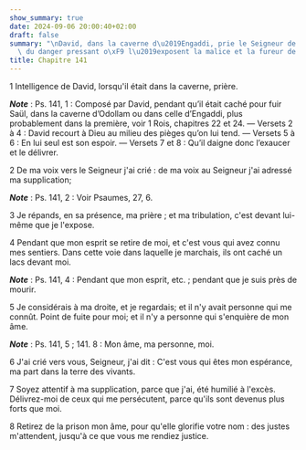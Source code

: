 ```yaml
---
show_summary: true
date: 2024-09-06 20:00:40+02:00
draft: false
summary: "\nDavid, dans la caverne d\u2019Engaddi, prie le Seigneur de le d\xE9livrer\
  \ du danger pressant o\xF9 l\u2019exposent la malice et la fureur de ses ennemis.\n"
title: Chapitre 141
---
```





1 Intelligence de David, lorsqu'il était dans la caverne, prière.

***Note*** :  Ps. 141, 1 : Composé par David, pendant qu’il était caché pour fuir Saül, dans la caverne d’Odollam ou dans celle d’Engaddi, plus probablement dans la première, voir 1 Rois, chapitres 22 et 24. ― Versets 2 à 4 : David recourt à Dieu au milieu des pièges qu’on lui tend. ― Versets 5 à 6 : En lui seul est son espoir. ― Versets 7 et 8 : Qu’il daigne donc l’exaucer et le délivrer.


2 De ma voix vers le Seigneur j'ai crié : de ma voix au Seigneur j'ai adressé ma supplication;

***Note*** :  Ps. 141, 2 : Voir Psaumes, 27, 6.

3 Je répands, en sa présence, ma prière ; et ma tribulation, c'est devant lui-même que je l'expose.


4 Pendant que mon esprit se retire de moi, et c'est vous qui avez connu mes sentiers. Dans cette voie dans laquelle je marchais, ils ont caché un lacs devant moi.

***Note*** :  Ps. 141, 4 : Pendant que mon esprit, etc. ; pendant que je suis près de mourir.


5 Je considérais à ma droite, et je regardais; et il n'y avait personne qui me connût. Point de fuite pour moi; et il n'y a personne qui s'enquière de mon âme.

***Note*** :  Ps. 141, 5 ; 141. 8 : Mon âme, ma personne, moi.


6 J'ai crié vers vous, Seigneur, j'ai dit : C'est vous qui êtes mon espérance, ma part dans la terre des vivants.


7 Soyez attentif à ma supplication, parce que j'ai, été humilié à l'excès. Délivrez-moi de ceux qui me persécutent, parce qu'ils sont devenus plus forts que moi.


8 Retirez de la prison mon âme, pour qu'elle glorifie votre nom : des justes m'attendent, jusqu'à ce que vous me rendiez justice.

